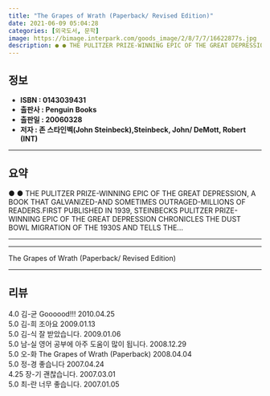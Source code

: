 ```yaml
---
title: "The Grapes of Wrath (Paperback/ Revised Edition)"
date: 2021-06-09 05:04:28
categories: [외국도서, 문학]
image: https://bimage.interpark.com/goods_image/2/8/7/7/16622877s.jpg
description: ● ● THE PULITZER PRIZE-WINNING EPIC OF THE GREAT DEPRESSION, A BOOK THAT GALVANIZED-AND SOMETIMES OUTRAGED-MILLIONS OF READERS.FIRST PUBLISHED IN 1939, STEINB
---
```


## **정보**

- **ISBN : 0143039431**
- **출판사 : Penguin Books**
- **출판일 : 20060328**
- **저자 : 존 스타인벡(John Steinbeck),Steinbeck, John/ DeMott, Robert (INT)**

------



## **요약**

●  ●  THE PULITZER PRIZE-WINNING EPIC OF THE GREAT DEPRESSION, A BOOK THAT GALVANIZED-AND SOMETIMES OUTRAGED-MILLIONS OF READERS.FIRST PUBLISHED IN 1939, STEINBECKS PULITZER PRIZE-WINNING EPIC OF THE GREAT DEPRESSION CHRONICLES THE DUST BOWL MIGRATION OF THE 1930S AND TELLS THE... 

------



------


The Grapes of Wrath (Paperback/ Revised Edition) 

------


## **리뷰** 

4.0 김-균 Goooood!!! 2010.04.25 <br/>5.0 김-희 조아요 2009.01.13 <br/>5.0 김-식 잘 받았습니다. 2009.01.06 <br/>5.0 남-실 영어 공부에 아주 도움이 많이 됩니다. 2008.12.29 <br/>5.0 오-화  The Grapes of Wrath (Paperback)  2008.04.04 <br/>5.0 정-경 좋습니다 2007.04.24 <br/>4.25 장-기 괜찮습니다. 2007.03.01 <br/>5.0 최-란 너무 좋습니다. 2007.01.05 <br/>